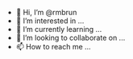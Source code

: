 - 👋 Hi, I’m @rmbrun
- 👀 I’m interested in ...
- 🌱 I’m currently learning ...
- 💞️ I’m looking to collaborate on ...
- 📫 How to reach me ...

<!---
rmbrun/rmbrun is a ✨ special ✨ repository because its `README.md` (this file) appears on your GitHub profile.
You can click the Preview link to take a look at your changes.
--->
